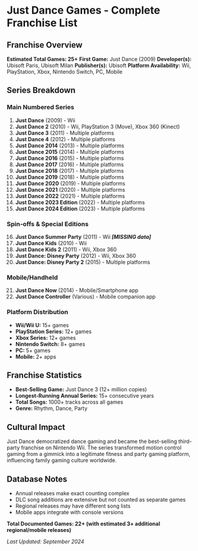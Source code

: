 # Just Dance Games - Complete Franchise List

## Franchise Overview
**Estimated Total Games: 25+**
**First Game:** Just Dance (2009)
**Developer(s):** Ubisoft Paris, Ubisoft Milan
**Publisher(s):** Ubisoft
**Platform Availability:** Wii, PlayStation, Xbox, Nintendo Switch, PC, Mobile

## Series Breakdown

### Main Numbered Series
1. **Just Dance** (2009) - Wii
2. **Just Dance 2** (2010) - Wii, PlayStation 3 (Move), Xbox 360 (Kinect)
3. **Just Dance 3** (2011) - Multiple platforms
4. **Just Dance 4** (2012) - Multiple platforms
5. **Just Dance 2014** (2013) - Multiple platforms
6. **Just Dance 2015** (2014) - Multiple platforms
7. **Just Dance 2016** (2015) - Multiple platforms
8. **Just Dance 2017** (2016) - Multiple platforms
9. **Just Dance 2018** (2017) - Multiple platforms
10. **Just Dance 2019** (2018) - Multiple platforms
11. **Just Dance 2020** (2019) - Multiple platforms
12. **Just Dance 2021** (2020) - Multiple platforms
13. **Just Dance 2022** (2021) - Multiple platforms
14. **Just Dance 2023 Edition** (2022) - Multiple platforms
15. **Just Dance 2024 Edition** (2023) - Multiple platforms

### Spin-offs & Special Editions
16. **Just Dance Summer Party** (2011) - Wii ***[MISSING data]***
17. **Just Dance Kids** (2010) - Wii
18. **Just Dance Kids 2** (2011) - Wii, Xbox 360
19. **Just Dance: Disney Party** (2012) - Wii, Xbox 360
20. **Just Dance: Disney Party 2** (2015) - Multiple platforms

### Mobile/Handheld
21. **Just Dance Now** (2014) - Mobile/Smartphone app
22. **Just Dance Controller** (Various) - Mobile companion app

### Platform Distribution
- **Wii/Wii U:** 15+ games
- **PlayStation Series:** 12+ games
- **Xbox Series:** 12+ games
- **Nintendo Switch:** 8+ games
- **PC:** 5+ games
- **Mobile:** 2+ apps

## Franchise Statistics
- **Best-Selling Game:** Just Dance 3 (12+ million copies)
- **Longest-Running Annual Series:** 15+ consecutive years
- **Total Songs:** 1000+ tracks across all games
- **Genre:** Rhythm, Dance, Party

## Cultural Impact
Just Dance democratized dance gaming and became the best-selling third-party franchise on Nintendo Wii. The series transformed motion control gaming from a gimmick into a legitimate fitness and party gaming platform, influencing family gaming culture worldwide.

## Database Notes
- Annual releases make exact counting complex
- DLC song additions are extensive but not counted as separate games
- Regional releases may have different song lists
- Mobile apps integrate with console versions

**Total Documented Games: 22+ (with estimated 3+ additional regional/mobile releases)**

*Last Updated: September 2024*
